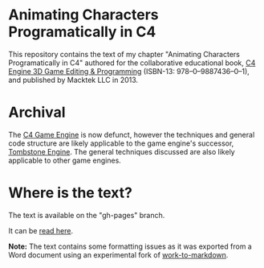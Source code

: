 # Animating Characters Programatically in C4

This repository contains the text of my chapter "Animating Characters Programatically in C4" authored for the collaborative educational book, [C4 Engine 3D Game Editing & Programming](http://www.macktek.com/macktek/index.php/19-programming/c4-engine/71-new-book-c4-engine-3d-game-editing-programming-1st-edition) (ISBN-13: 978–0–9887436–0–1), and published by Macktek LLC in 2013.

# Archival

The [C4 Game Engine](https://en.wikipedia.org/wiki/C4_Engine) is now defunct, however the techniques and general code structure are likely applicable to the game engine's successor, [Tombstone Engine](http://tombstoneengine.com/). The general techniques discussed are also likely applicable to other game engines.

# Where is the text?

The text is available on the "gh-pages" branch.

It can be [read here](https://c4book.github.com/ch28-animation).

**Note:** The text contains some formatting issues as it was exported from a Word document using an experimental fork of [work-to-markdown](https://github.com/Benjamin-Dobell/word-to-markdown).

